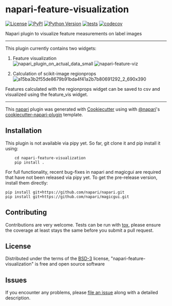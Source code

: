 
# napari-feature-visualization

[![License](https://img.shields.io/pypi/l/napari-feature-visualization.svg?color=green)](https://github.com/jluethi/napari-feature-visualization/raw/master/LICENSE)
[![PyPI](https://img.shields.io/pypi/v/napari-feature-visualization.svg?color=green)](https://pypi.org/project/napari-feature-visualization)
[![Python Version](https://img.shields.io/pypi/pyversions/napari-feature-visualization.svg?color=green)](https://python.org)
[![tests](https://github.com/jluethi/napari-feature-visualization/workflows/tests/badge.svg)](https://github.com/jluethi/napari-feature-visualization/actions)
[![codecov](https://codecov.io/gh/jluethi/napari-feature-visualization/branch/master/graph/badge.svg)](https://codecov.io/gh/jluethi/napari-feature-visualization)

Napari plugin to visualize feature measurements on label images

----------------------------------
This plugin currently contains two widgets:
1. Feature visualization  
![napari_plugin_on_actual_data_small](https://user-images.githubusercontent.com/18033446/116708698-40c6e380-a9d0-11eb-8e9f-97a257c7bc33.gif)
![napari-feature-viz](https://user-images.githubusercontent.com/18033446/115883664-54150480-a44e-11eb-93df-ab355bb3db89.gif)

2. Calculation of scikit-image regionprops
![a15ba3b2f55de8679b91bda4f41a2b7b80691292_2_690x390](https://user-images.githubusercontent.com/18033446/117011582-4123ef00-acee-11eb-9c43-bf9336dcb038.jpeg)

Features calculated with the regionprops widget can be saved to csv and visualized using the feature_vis widget.

----------------------------------
This [napari] plugin was generated with [Cookiecutter] using with [@napari]'s [cookiecutter-napari-plugin] template.

<!--
Don't miss the full getting started guide to set up your new package:
https://github.com/napari/cookiecutter-napari-plugin#getting-started

and review the napari docs for plugin developers:
https://napari.org/docs/plugins/index.html
-->

## Installation

This plugin is not available via pipy yet.
So far, git clone it and pip install it using:
```
    cd napari-feature-visualization
    pip install .
```
For full functionality, recent bug-fixes in napari and magicgui are required that have not been released via pipy yet. To get the pre-release version, install them directly:
```
pip install git+https://github.com/napari/napari.git
pip install git+https://github.com/napari/magicgui.git
```

## Contributing

Contributions are very welcome. Tests can be run with [tox], please ensure
the coverage at least stays the same before you submit a pull request.

## License

Distributed under the terms of the [BSD-3] license,
"napari-feature-visualization" is free and open source software

## Issues

If you encounter any problems, please [file an issue] along with a detailed description.

[napari]: https://github.com/napari/napari
[Cookiecutter]: https://github.com/audreyr/cookiecutter
[@napari]: https://github.com/napari
[MIT]: http://opensource.org/licenses/MIT
[BSD-3]: http://opensource.org/licenses/BSD-3-Clause
[GNU GPL v3.0]: http://www.gnu.org/licenses/gpl-3.0.txt
[GNU LGPL v3.0]: http://www.gnu.org/licenses/lgpl-3.0.txt
[Apache Software License 2.0]: http://www.apache.org/licenses/LICENSE-2.0
[Mozilla Public License 2.0]: https://www.mozilla.org/media/MPL/2.0/index.txt
[cookiecutter-napari-plugin]: https://github.com/napari/cookiecutter-napari-plugin
[file an issue]: https://github.com/jluethi/napari-feature-visualization/issues
[napari]: https://github.com/napari/napari
[tox]: https://tox.readthedocs.io/en/latest/
[pip]: https://pypi.org/project/pip/
[PyPI]: https://pypi.org/
